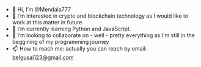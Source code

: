 - 👋 Hi, I’m @Mendala777
- 👀 I’m interested in crypto and blockchain technology as I would like to work at this matter in future.
- 🌱 I’m currently learning Python and JavaScript.
- 💞️ I’m looking to collaborate on - well - pretty everything as I'm still in the beggining of my programming journey
- 📫 How to reach me: actually you can reach by email: belgusai123@gmail.com

<!---
Mendala777/Mendala777 is a ✨ special ✨ repository because its `README.md` (this file) appears on your GitHub profile.
You can click the Preview link to take a look at your changes.
--->
